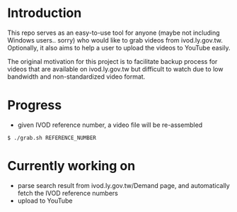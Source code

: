 # Introduction

This repo serves as an easy-to-use tool for anyone (maybe not including Windows users.. sorry) who would like to grab videos from ivod.ly.gov.tw. Optionally, it also aims to help a user to upload the videos to YouTube easily.

The original motivation for this project is to facilitate backup process for videos that are available on ivod.ly.gov.tw but difficult to watch due to low bandwidth and non-standardized video format.

# Progress

- given IVOD reference number, a video file will be re-assembled

```
$ ./grab.sh REFERENCE_NUMBER
```

# Currently working on

- parse search result from ivod.ly.gov.tw/Demand page, and automatically fetch the IVOD reference numbers
- upload to YouTube